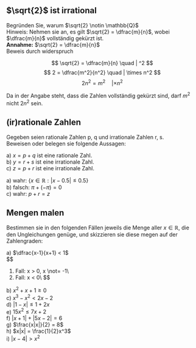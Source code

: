 ## $\sqrt{2}$ ist irrational

Begründen Sie, warum $\sqrt{2} \notin \mathbb{Q}$  
Hinweis: Nehmen sie an, es gilt $\sqrt{2} = \dfrac{m}{n}$, wobei $\dfrac{m}{n}$ vollständig gekürzt ist.  
**Annahme:** $\sqrt{2} = \dfrac{m}{n}$  
Beweis durch widerspruch

$$ \sqrt{2} = \dfrac{m}{n} \quad | ^2 $$
$$ 2 = \dfrac{m^2}{n^2} \quad | \times n^2 $$
$$ 2n^2 = m^2 \quad | \times n^2 $$

Da in der Angabe steht, dass die Zahlen vollständig gekürzt sind, darf $m^2$ nicht $2n^2$ sein.

## (ir)rationale Zahlen
Gegeben seien rationale Zahlen p, q und irrationale Zahlen r, s.  
Beweisen oder belegen sie folgende Aussagen:

a) $x = p + q$ ist eine rationale Zahl.  
b) $y = r + s$ ist eine irrationale Zahl.  
c) $z = p + r$ ist eine irrationale Zahl.

a) wahr: $\{x \in \mathbb{R}: |x-0.5| \leq 0.5\}$  
b) falsch: $\pi + (-\pi) = 0$  
c) wahr: $p+r=z$

## Mengen malen
Bestimmen sie in den folgenden Fällen jeweils die Menge aller $x \in \mathbb{R}$, die den Ungleichungen genüge, und skizzieren sie diese megen auf der Zahlengraden:  

a) $\dfrac{x-1}{x+1} < 1$  
$$
1. Fall: x > 0, x \not= -1\\
2. Fall: x < 0\\
$$

b) $x^2 + x + 1 \geq 0$  
c) $x^3 - x^2 < 2x -2$  
d) $|1-x| \le 1+2x$  
e) $15x^2 \le 7x+2$  
f) $|x+1| + |5x-2| = 6$  
g) $\frac{x|x|}{2} = 8$  
h) $x|x| = \frac{1}{2}x^3$  
i) $|x-4| \gt x^2$  